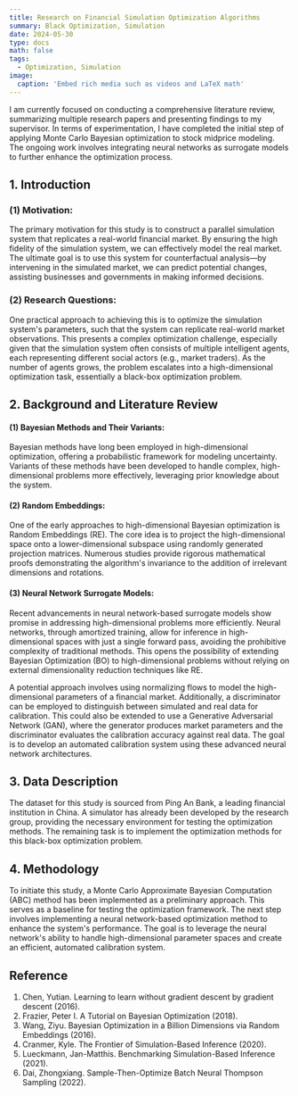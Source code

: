 ```yaml
---
title: Research on Financial Simulation Optimization Algorithms
summary: Black Optimization, Simulation
date: 2024-05-30
type: docs
math: false
tags:
  - Optimization, Simulation
image:
  caption: 'Embed rich media such as videos and LaTeX math'
---
```


I am currently focused on conducting a comprehensive literature review, summarizing multiple research papers and presenting findings to my supervisor. In terms of experimentation, I have completed the initial step of applying Monte Carlo Bayesian optimization to stock midprice modeling. The ongoing work involves integrating neural networks as surrogate models to further enhance the optimization process.
## 1. Introduction
### (1) Motivation:

The primary motivation for this study is to construct a parallel simulation system that replicates a real-world financial market. By ensuring the high fidelity of the simulation system, we can effectively model the real market. The ultimate goal is to use this system for counterfactual analysis—by intervening in the simulated market, we can predict potential changes, assisting businesses and governments in making informed decisions.

### (2) Research Questions:

One practical approach to achieving this is to optimize the simulation system's parameters, such that the system can replicate real-world market observations. This presents a complex optimization challenge, especially given that the simulation system often consists of multiple intelligent agents, each representing different social actors (e.g., market traders). As the number of agents grows, the problem escalates into a high-dimensional optimization task, essentially a black-box optimization problem.

## 2. Background and Literature Review

#### (1) Bayesian Methods and Their Variants:

Bayesian methods have long been employed in high-dimensional optimization, offering a probabilistic framework for modeling uncertainty. Variants of these methods have been developed to handle complex, high-dimensional problems more effectively, leveraging prior knowledge about the system.

#### (2) Random Embeddings:

One of the early approaches to high-dimensional Bayesian optimization is Random Embeddings (RE). The core idea is to project the high-dimensional space onto a lower-dimensional subspace using randomly generated projection matrices. Numerous studies provide rigorous mathematical proofs demonstrating the algorithm's invariance to the addition of irrelevant dimensions and rotations.

#### (3) Neural Network Surrogate Models:

Recent advancements in neural network-based surrogate models show promise in addressing high-dimensional problems more efficiently. Neural networks, through amortized training, allow for inference in high-dimensional spaces with just a single forward pass, avoiding the prohibitive complexity of traditional methods. This opens the possibility of extending Bayesian Optimization (BO) to high-dimensional problems without relying on external dimensionality reduction techniques like RE.

A potential approach involves using normalizing flows to model the high-dimensional parameters of a financial market. Additionally, a discriminator can be employed to distinguish between simulated and real data for calibration. This could also be extended to use a Generative Adversarial Network (GAN), where the generator produces market parameters and the discriminator evaluates the calibration accuracy against real data. The goal is to develop an automated calibration system using these advanced neural network architectures.

## 3. Data Description

The dataset for this study is sourced from Ping An Bank, a leading financial institution in China. A simulator has already been developed by the research group, providing the necessary environment for testing the optimization methods. The remaining task is to implement the optimization methods for this black-box optimization problem.

## 4. Methodology

To initiate this study, a Monte Carlo Approximate Bayesian Computation (ABC) method has been implemented as a preliminary approach. This serves as a baseline for testing the optimization framework. The next step involves implementing a neural network-based optimization method to enhance the system's performance. The goal is to leverage the neural network's ability to handle high-dimensional parameter spaces and create an efficient, automated calibration system.

## Reference
1. Chen, Yutian. Learning to learn without gradient descent by gradient descent (2016).
2. Frazier, Peter I. A Tutorial on Bayesian Optimization (2018).
3. Wang, Ziyu. Bayesian Optimization in a Billion Dimensions via Random Embeddings (2016).
4. Cranmer, Kyle. The Frontier of Simulation-Based Inference (2020).
5. Lueckmann, Jan-Matthis. Benchmarking Simulation-Based Inference (2021).
6. Dai, Zhongxiang. Sample-Then-Optimize Batch Neural Thompson Sampling (2022).

<!-- [Hugo Blox Builder](https://hugoblox.com) is designed to give technical content creators a seamless experience. You can focus on the content and the Hugo Blox Builder which this template is built upon handles the rest.

**Embed videos, podcasts, code, LaTeX math, and even test students!**

On this page, you'll find some examples of the types of technical content that can be rendered with Hugo Blox.

## Video

Teach your course by sharing videos with your students. Choose from one of the following approaches:

{{< youtube D2vj0WcvH5c >}}

**Youtube**:

    {{</* youtube w7Ft2ymGmfc */>}}

**Bilibili**:

    {{</* bilibili id="BV1WV4y1r7DF" */>}}

**Video file**

Videos may be added to a page by either placing them in your `assets/media/` media library or in your [page's folder](https://gohugo.io/content-management/page-bundles/), and then embedding them with the _video_ shortcode:

    {{</* video src="my_video.mp4" controls="yes" */>}}

## Podcast

You can add a podcast or music to a page by placing the MP3 file in the page's folder or the media library folder and then embedding the audio on your page with the _audio_ shortcode:

    {{</* audio src="ambient-piano.mp3" */>}}

Try it out:

{{< audio src="ambient-piano.mp3" >}}

## Test students

Provide a simple yet fun self-assessment by revealing the solutions to challenges with the `spoiler` shortcode:

```markdown
{{</* spoiler text="👉 Click to view the solution" */>}}
You found me!
{{</* /spoiler */>}}
```

renders as

{{< spoiler text="👉 Click to view the solution" >}} You found me 🎉 {{< /spoiler >}}

## Math

Hugo Blox Builder supports a Markdown extension for $\LaTeX$ math. You can enable this feature by toggling the `math` option in your `config/_default/params.yaml` file.

To render _inline_ or _block_ math, wrap your LaTeX math with `{{</* math */>}}$...${{</* /math */>}}` or `{{</* math */>}}$$...$${{</* /math */>}}`, respectively.

{{% callout note %}}
We wrap the LaTeX math in the Hugo Blox _math_ shortcode to prevent Hugo rendering our math as Markdown.
{{% /callout %}}

Example **math block**:

```latex
{{</* math */>}}
$$
\gamma_{n} = \frac{ \left | \left (\mathbf x_{n} - \mathbf x_{n-1} \right )^T \left [\nabla F (\mathbf x_{n}) - \nabla F (\mathbf x_{n-1}) \right ] \right |}{\left \|\nabla F(\mathbf{x}_{n}) - \nabla F(\mathbf{x}_{n-1}) \right \|^2}
$$
{{</* /math */>}}
```

renders as

{{< math >}}
$$\gamma_{n} = \frac{ \left | \left (\mathbf x_{n} - \mathbf x_{n-1} \right )^T \left [\nabla F (\mathbf x_{n}) - \nabla F (\mathbf x_{n-1}) \right ] \right |}{\left \|\nabla F(\mathbf{x}_{n}) - \nabla F(\mathbf{x}_{n-1}) \right \|^2}$$
{{< /math >}}

Example **inline math** `{{</* math */>}}$\nabla F(\mathbf{x}_{n})${{</* /math */>}}` renders as {{< math >}}$\nabla F(\mathbf{x}_{n})${{< /math >}}.

Example **multi-line math** using the math linebreak (`\\`):

```latex
{{</* math */>}}
$$f(k;p_{0}^{*}) = \begin{cases}p_{0}^{*} & \text{if }k=1, \\
1-p_{0}^{*} & \text{if }k=0.\end{cases}$$
{{</* /math */>}}
```

renders as

{{< math >}}

$$
f(k;p_{0}^{*}) = \begin{cases}p_{0}^{*} & \text{if }k=1, \\
1-p_{0}^{*} & \text{if }k=0.\end{cases}
$$

{{< /math >}}

## Code

Hugo Blox Builder utilises Hugo's Markdown extension for highlighting code syntax. The code theme can be selected in the `config/_default/params.yaml` file.


    ```python
    import pandas as pd
    data = pd.read_csv("data.csv")
    data.head()
    ```

renders as

```python
import pandas as pd
data = pd.read_csv("data.csv")
data.head()
```

## Inline Images

```go
{{</* icon name="python" */>}} Python
```

renders as

{{< icon name="python" >}} Python

## Did you find this page helpful? Consider sharing it 🙌 -->
